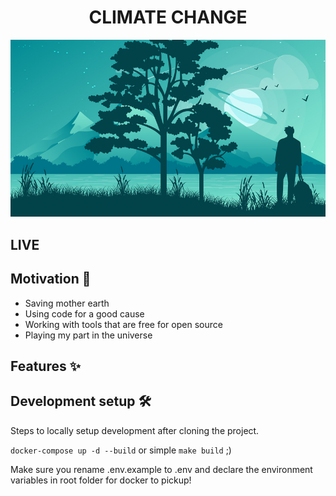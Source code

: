 
<h1 align="center">CLIMATE CHANGE</h1>

<img src="https://github.com/gurupratap-matharu/climate/blob/master/staticfiles/assets/hero.jpg" alt="drawing" width="1920"/>

## LIVE


## Motivation 🎯

- Saving mother earth
- Using code for a good cause
- Working with tools that are free for open source
- Playing my part in the universe

## Features ✨


## Development setup 🛠

Steps to locally setup development after cloning the project.

`docker-compose up -d --build`
or simple
`make build` ;)

Make sure you rename .env.example to .env and declare the environment variables in root folder for docker to pickup!
